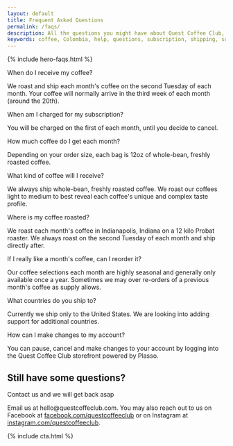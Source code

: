 ```yaml
---
layout: default
title: Frequent Asked Questions
permalink: /faqs/
description: All the questions you might have about Quest Coffee Club, as well as links to support.
keywords: coffee, Colombia, help, questions, subscription, shipping, support, contact
---
```


{% include hero-faqs.html %}
<div class="spacer-60"></div>
<div class="outer">
    <div class="inner">
        <div class="expand">
            <div class="half">
                <p class="question-title">When do I receive my coffee?</p>
                <p>We roast and ship each month's coffee on the second Tuesday of each month. Your coffee will normally arrive in the third week of each month (around the 20th).</p>
            </div>
            <div class="half">
                <p class="question-title">When am I charged for my subscription?</p>
                <p>You will be charged on the first of each month, until you decide to cancel.</p>
            </div>
            <div class="half">
                <p class="question-title">How much coffee do I get each month?</p>
                <p>Depending on your order size, each bag is 12oz of whole-bean, freshly roasted coffee.</p>
            </div>
            <div class="half">
                <p class="question-title">What kind of coffee will I receive?</p>
                <p>We always ship whole-bean, freshly roasted coffee. We roast our coffees light to medium to best reveal each coffee's unique and complex taste profile.</p>
            </div>
            <div class="half">
                <p class="question-title">Where is my coffee roasted?</p>
                <p>We roast each month's coffee in Indianapolis, Indiana on a 12 kilo Probat roaster. We always roast on the second Tuesday of each month and ship directly after.</p>
            </div>
            <div class="half">
                <p class="question-title">If I really like a month's coffee, can I reorder it?</p>
                <p>Our coffee selections each month are highly seasonal and generally only available once a year. Sometimes we may over re-orders of a previous month's coffee as supply allows.</p>
            </div>
            <div class="half">
                <p class="question-title">What countries do you ship to?</p>
                <p>Currently we ship only to the United States. We are looking into adding support for additional countries.</p>
            </div>
            <div class="half">
                <p class="question-title">How can I make changes to my account?</p>
                <p>You can pause, cancel and make changes to your account by logging into the Quest Coffee Club storefront powered by Plasso.</p>
            </div>
        </div>
    </div>
</div>    
<div class="spacer-60"></div>
<div class="outer">
    <div class="inner">
        <h2>Still have some questions?</h2>
        <p class="question-title">Contact us and we will get back asap</p>
        <p>Email us at hello@questcoffeclub.com. You may also reach out to us on Facebook at <a href="http://facebook.com/questcoffeeclub">facebook.com/questcoffeeclub</a> or on Instagram at <a href="http://instagram.com/questcoffeeclub">instagram.com/questcoffeeclub</a>.</p>
    </div>
</div>
<div class="spacer-60"></div>
{% include cta.html %}